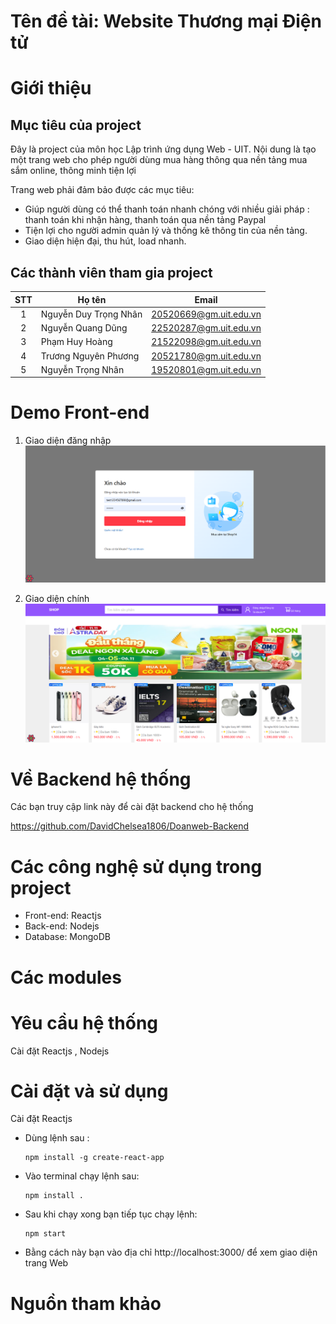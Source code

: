 # Tên đề tài: Website Thương mại Điện tử 
# Giới thiệu
## Mục tiêu của project
Đây là project của môn học Lập trình ứng dụng Web - UIT. Nội dung là tạo một trang web cho phép người dùng mua hàng thông qua nền tảng mua sắm online, thông minh tiện lợi

Trang web phải đảm bảo được các mục tiêu:
- Giúp người dùng có thể thanh toán nhanh chóng với nhiều giải pháp : thanh toán khi nhận hàng, thanh toán qua nền tảng Paypal
- Tiện lợi cho người admin quản lý và thống kê thông tin của nền tảng.
- Giao diện hiện đại, thu hút, load nhanh.
## Các thành viên tham gia project

| STT| Họ tên                   | Email                  |
|:--:|--------------------------|------------------------|
| 1  | Nguyễn Duy Trọng Nhân    | 20520669@gm.uit.edu.vn |
| 2  | Nguyễn Quang Dũng            | 22520287@gm.uit.edu.vn |
| 3  | Phạm Huy Hoàng             | 21522098@gm.uit.edu.vn |
| 4  | Trương Nguyên Phương    | 20521780@gm.uit.edu.vn |
| 5  | Nguyễn Trọng Nhân         | 19520801@gm.uit.edu.vn |



# Demo Front-end
1. Giao diện đăng nhập
![signinpage](https://github.com/xina99999/Doanweb/blob/master/giaodiendangnhap.png)

2. Giao diện chính
![mainpage_1](https://github.com/xina99999/Doanweb/blob/master/giaodienchinh.png)


# Về Backend hệ thống 
Các bạn truy cập link này để cài đặt backend cho hệ thống

https://github.com/DavidChelsea1806/Doanweb-Backend 
# Các công nghệ sử dụng trong project
- Front-end: Reactjs
- Back-end: Nodejs
- Database: MongoDB 
# Các modules

# Yêu cầu hệ thống
Cài đặt Reactjs , Nodejs 

# Cài đặt và sử dụng
Cài đặt Reactjs 
 - Dùng lệnh sau :
     ```
    npm install -g create-react-app
     ```
 - Vào terminal chạy lệnh sau:
    ```
    npm install .
    ```
 - Sau khi chạy xong bạn tiếp tục chạy lệnh:
    ```
    npm start
    ```
 - Bằng cách này bạn vào địa chỉ http://localhost:3000/ để xem giao diện trang Web
# Nguồn tham khảo
